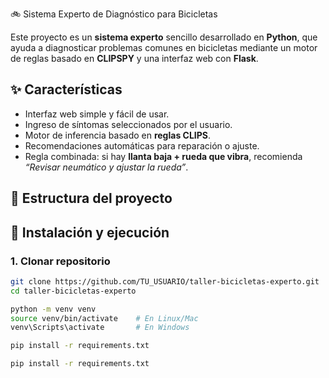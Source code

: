 🚲 Sistema Experto de Diagnóstico para Bicicletas

Este proyecto es un **sistema experto** sencillo desarrollado en **Python**, que ayuda a diagnosticar problemas comunes en bicicletas mediante un motor de reglas basado en **CLIPSPY** y una interfaz web con **Flask**.

## ✨ Características
- Interfaz web simple y fácil de usar.
- Ingreso de síntomas seleccionados por el usuario.
- Motor de inferencia basado en **reglas CLIPS**.
- Recomendaciones automáticas para reparación o ajuste.
- Regla combinada: si hay **llanta baja + rueda que vibra**, recomienda *“Revisar neumático y ajustar la rueda”*.

## 📂 Estructura del proyecto


## 🚀 Instalación y ejecución

### 1. Clonar repositorio
```bash
git clone https://github.com/TU_USUARIO/taller-bicicletas-experto.git
cd taller-bicicletas-experto

python -m venv venv
source venv/bin/activate    # En Linux/Mac
venv\Scripts\activate       # En Windows

pip install -r requirements.txt

pip install -r requirements.txt





